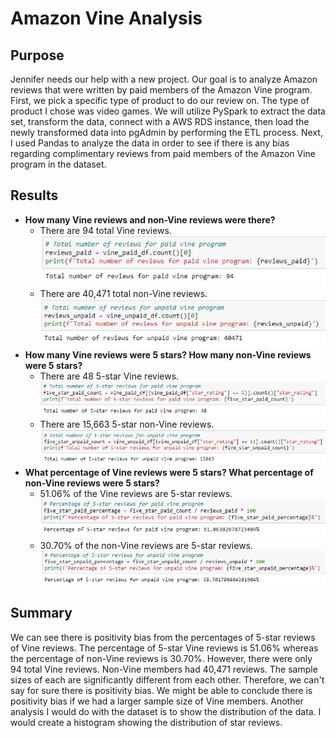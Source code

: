 # Amazon Vine Analysis
## Purpose
Jennifer needs our help with a new project. Our goal is to analyze Amazon reviews that were written by paid members of the Amazon Vine program. First, we pick a specific type of product to do our review on. The type of product I chose was video games. We will utilize PySpark to extract the data set, transform the data, connect with a AWS RDS instance, then load the newly transformed data into pgAdmin by performing the ETL process. Next, I used Pandas to analyze the data in order to see if there is any bias regarding complimentary reviews from paid members of the Amazon Vine program in the dataset.
## Results
- **How many Vine reviews and non-Vine reviews were there?**
  - There are 94 total Vine reviews.\
![Paid Review Count](Images/paid_review_count.PNG)
  - There are 40,471 total non-Vine reviews.\
![Unpaid Review Count](Images/unpaid_review_count.PNG)
- **How many Vine reviews were 5 stars? How many non-Vine reviews were 5 stars?**
  - There are 48 5-star Vine reviews.\
![Five Star Paid Review Count](Images/five_star_paid_review_count.PNG)
  - There are 15,663 5-star non-Vine reviews.\
![Five Star Unpaid Review Count](Images/five_star_unpaid_review_count.PNG)
- **What percentage of Vine reviews were 5 stars? What percentage of non-Vine reviews were 5 stars?**
  - 51.06% of the Vine reviews are 5-star reviews.\
![Five Star Paid Review Percentage](Images/five_star_paid_review_percentage.PNG)
  - 30.70% of the non-Vine reviews are 5-star reviews.\
![Five Star Unpaid Review Percentage](Images/five_star_unpaid_review_percentage.PNG)
## Summary
We can see there is positivity bias from the percentages of 5-star reviews of Vine reviews. The percentage of 5-star Vine reviews is 51.06% whereas the percentage of non-Vine reviews is 30.70%. However, there were only 94 total Vine reviews. Non-Vine members had 40,471 reviews. The sample sizes of each are significantly different from each other. Therefore, we can't say for sure there is positivity bias. We might be able to conclude there is positivity bias if we had a larger sample size of Vine members. Another analysis I would do with the dataset is to show the distribution of the data. I would create a histogram showing the distribution of star reviews. 
